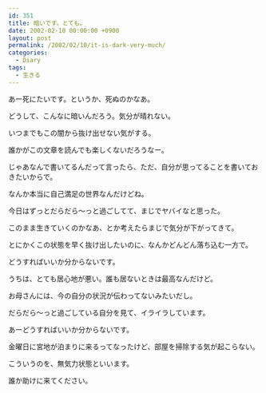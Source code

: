 ```yaml
---
id: 351
title: 暗いです。とても。
date: 2002-02-10 00:00:00 +0900
layout: post
permalink: /2002/02/10/it-is-dark-very-much/
categories:
  - Diary
tags:
  - 生きる
---
```

あー死にたいです。というか、死ぬのかなあ。
  
どうして、こんなに暗いんだろう。気分が晴れない。
  
いつまでもこの闇から抜け出せない気がする。

誰かがこの文章を読んでも楽しくないだろうなー。
  
じゃあなんで書いてるんだって言ったら、ただ、自分が思ってることを書いておきたいからで。
  
なんか本当に自己満足の世界なんだけどね。

今日はずっとだらだら～っと過ごしてて、まじでヤバイなと思った。
  
このまま生きていくのかなあ、とか考えたらまじで気分が下がってきて。
  
とにかくこの状態を早く抜け出したいのに、なんかどんどん落ち込む一方で。
  
どうすればいいか分からないです。

うちは、とても居心地が悪い。誰も居ないときは最高なんだけど。
  
お母さんには、今の自分の状況が伝わってないみたいだし。
  
だらだら～っと過ごしている自分を見て、イライラしています。
  
あーどうすればいいか分からないです。

金曜日に宮地が泊まりに来るってなったけど、部屋を掃除する気が起こらない。
  
こういうのを、無気力状態といいます。
  
誰か助けに来てください。

